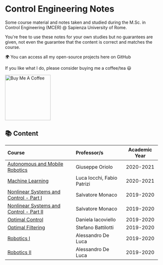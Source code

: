 # Control Engineering Notes
Some course material and notes taken and studied during the M.Sc. in Control Engineering (MCER) @ Sapienza University of Rome.

You're free to use these notes for your own studies but no guarantees are given, not even the guarantee that the content is correct and matches the course.


:earth_africa: You can access all my open-source projects here on GitHub
  
  If you like what I do, please consider buying me a coffee/tea :smiley:

<a href="https://paypal.me/faccimatteo?country.x=IT&locale.x=it_IT" target="_blank"><img src="https://cdn.buymeacoffee.com/buttons/v2/default-red.png" alt="Buy Me A Coffee" width="150" ></a>




## 📚 **Content**
| Course | Professor/s | Academic Year |
|:-------|:------------|:-------------:|
|[Autonomous and Mobile Robotics](autonomous-and-mobile-robotics/README.md)| Giuseppe Oriolo |2020-2021|
|[Machine Learning](machine-learning/README.md)| Luca Iocchi, Fabio Patrizi |2020-2021|
|[Nonlinear Systems and Control - Part I](nonlinear-systems-control-1/README.md)| Salvatore Monaco |2019-2020|
|[Nonlinear Systems and Control - Part II](nonlinear-systems-control-2/README.md)| Salvatore Monaco |2019-2020|
|[Optimal Control](optimal-control/README.md)| Daniela Iacoviello |2019-2020|
|[Optimal Filtering](optimal-filtering/README.md)| Stefano Battilotti |2019-2020|
|[Robotics I](robotics-1/README.md)| Alessandro De Luca |2019-2020|
|[Robotics II](robotics-2/README.md)| Alessandro De Luca |2019-2020|
